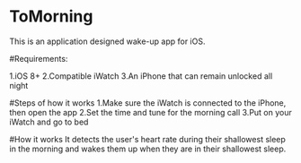 # ToMorning
This is an application designed wake-up app for iOS.

#Requirements:

  1.iOS 8+ 
  2.Compatible iWatch
  3.An iPhone that can remain unlocked all night
  
 
#Steps of how it works
  1.Make sure the iWatch is connected to the iPhone, then open the app
  2.Set the time and tune for the morning call
  3.Put on your iWatch and go to bed

#How it works
  It detects the user's heart rate during their shallowest sleep in the morning and wakes them up when they are in their shallowest sleep.
